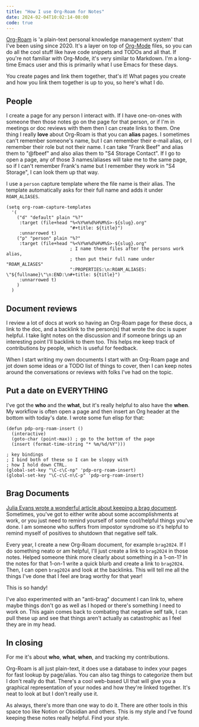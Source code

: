 ```yaml
---
title: "How I use Org-Roam for Notes"
date: 2024-02-04T10:02:14-08:00
code: true
---
```


[Org-Roam](https://www.orgroam.com) is 'a plain-text personal knowledge management system' that I've been using since 2020. It's a layer on top of [Org-Mode](https://orgmode.org) files, so you can do all the cool stuff like have code snippets and TODOs and all that. If you're not familiar with Org-Mode, it's very similar to Markdown. I'm a long-time Emacs user and this is primarily what I use Emacs for these days.

You create pages and link them together, that's it! What pages you create and how you link them together is up to you, so here's what I do.

## People

I create a page for any person I interact with. If I have one-on-ones with someone then those notes go on the page for that person, or if I'm in meetings or doc reviews with them then I can create links to them. One thing I really **love** about Org-Roam is that you can **alias** pages. I sometimes can't remember someone's name, but I can remember their e-mail alias, or I remember their role but not their name. I can take "Frank Beef" and alias them to "@fbeef" and also alias them to "S4 Storage Contact". If I go to open a page, any of those 3 names/aliases will take me to the same page, so if I can't remember Frank's name but I remember they work in "S4 Storage", I can look them up that way.

I use a `person` capture template where the file name is their alias. The template automatically asks for their full name and adds it under `ROAM_ALIASES`.

```elisp
(setq org-roam-capture-templates
  '(
    ("d" "default" plain "%?"
     :target (file+head "%<%Y%m%d%H%M%S>-${slug}.org"
                        "#+title: ${title}")
     :unnarrowed t)
    ("p" "person" plain "%?"
     :target (file+head "%<%Y%m%d%H%M%S>-${slug}.org"
                        ; I name these files after the persons work alias,
                        ; then put their full name under "ROAM_ALIASES"
                        ":PROPERTIES:\n:ROAM_ALIASES: \"${fullname}\"\n:END:\n#+title: ${title}")
     :unnarrowed t)
    )
  )
```

## Document reviews

I review a lot of docs at work so having an Org-Roam page for these docs, a link to the doc, and a backlink to the person(s) that wrote the doc is super helpful. I take light notes on the discussion and if someone brings up an interesting point I'll backlink to them too. This helps me keep track of contributions by people, which is useful for feedback. 

When I start writing my own documents I start with an Org-Roam page and jot down some ideas or a TODO list of things to cover, then I can keep notes around the conversations or reviews with folks I've had on the topic.

## Put a date on EVERYTHING

I've got the **who** and the **what**, but it's really helpful to also have the **when**. My workflow is often open a page and then insert an Org header at the bottom with today's date. I wrote some fun elisp for that:

```elisp
(defun pdp-org-roam-insert ()
  (interactive)
  (goto-char (point-max)) ; go to the bottom of the page
  (insert (format-time-string "* %m/%d/%Y")))

; key bindings
; I bind both of these so I can be sloppy with
; how I hold down CTRL.
(global-set-key "\C-c\C-np" 'pdp-org-roam-insert)
(global-set-key "\C-c\C-n\C-p" 'pdp-org-roam-insert)
```

## Brag Documents

[Julia Evans wrote a wonderful article about keeping a brag document](https://jvns.ca/blog/brag-documents/). Sometimes, you've got to either write about some accomplishments at work, or you just need to remind yourself of some cool/helpful things you've done. I am someone who suffers from impostor syndrome so it's helpful to remind myself of positives to shutdown that negative self talk.

Every year, I create a new Org-Roam document, for example `brag2024`. If I do something neato or am helpful, I'll just create a link to `brag2024` in those notes. Helped someone think more clearly about something in a 1-on-1? In the notes for that 1-on-1 write a quick blurb and create a link to `brag2024`. Then, I can open `brag2024` and look at the backlinks. This will tell me all the things I've done that I feel are brag worthy for that year!

This is so handy!

I've also experimented with an "anti-brag" document I can link to, where maybe things don't go as well as I hoped or there's something I need to work on. This again comes back to combating that negative self talk, I can pull these up and see that things aren't actually as catastrophic as I feel they are in my head. 

## In closing

For me it's about **who**, **what**, **when**, and tracking my contributions.

Org-Roam is all just plain-text, it does use a database to index your pages for fast lookup by page/alias. You can also tag things to categorize them but I don't really do that. There's a cool web-based UI that will give you a graphical representation of your nodes and how they're linked together. It's neat to look at but I don't really use it. 

As always, there's more than one way to do it. There are other tools in this space too like Notion or Obsidian and others. This is my style and I've found keeping these notes really helpful. Find your style.
